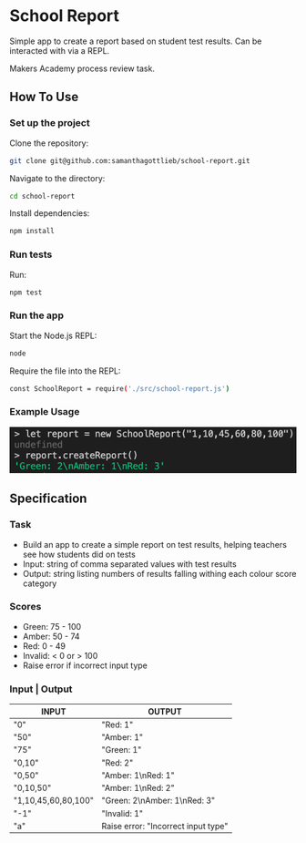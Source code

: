 # School Report

Simple app to create a report based on student test results. Can be interacted with via a REPL.

Makers Academy process review task.

## How To Use

### Set up the project

Clone the repository:

```sh
git clone git@github.com:samanthagottlieb/school-report.git
```

Navigate to the directory:

```sh
cd school-report
```

Install dependencies:

```sh
npm install
```

### Run tests

Run:

```sh
npm test
```

### Run the app

Start the Node.js REPL:

```sh
node
```

Require the file into the REPL:

```sh
const SchoolReport = require('./src/school-report.js')
```

### Example Usage

![Example usage](images/example-usage.png)

## Specification

### Task

- Build an app to create a simple report on test results, helping teachers see how students did on tests
- Input: string of comma separated values with test results
- Output: string listing numbers of results falling withing each colour score category

### Scores

- Green: 75 - 100
- Amber: 50 - 74
- Red: 0 - 49
- Invalid: < 0 or > 100
- Raise error if incorrect input type

### Input | Output

| INPUT               | OUTPUT                              |
| ------------------- | ----------------------------------- |
| "0"                 | "Red: 1"                            |
| "50"                | "Amber: 1"                          |
| "75"                | "Green: 1"                          |
| "0,10"              | "Red: 2"                            |
| "0,50"              | "Amber: 1\nRed: 1"                  |
| "0,10,50"           | "Amber: 1\nRed: 2"                  |
| "1,10,45,60,80,100" | "Green: 2\nAmber: 1\nRed: 3"        |
| "-1"                | "Invalid: 1"                        |
| "a"                 | Raise error: "Incorrect input type" |

